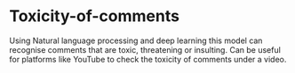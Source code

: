 # Toxicity-of-comments
Using Natural language processing and deep learning this model can recognise comments that are toxic, threatening or insulting. Can be useful for platforms like YouTube to check the toxicity of comments under a video.
